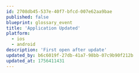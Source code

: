 ```yaml
---
id: 2708db45-537e-40f7-bfcd-007e62aa9bae
published: false
blueprint: glossary_event
title: 'Application Updated'
platform:
  - ios
  - android
description: 'First open after update'
updated_by: b6c6019f-27db-41a7-98bb-07c9b90f212b
updated_at: 1756411431
---
```

